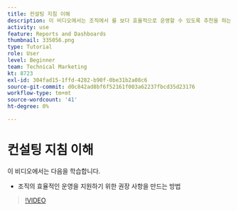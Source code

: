 ```yaml
---
title: 컨설팅 지침 이해
description: 이 비디오에서는 조직에서 를 보다 효율적으로 운영할 수 있도록 추천을 하는 방법을 알아봅니다 [!DNL  Workfront].
activity: use
feature: Reports and Dashboards
thumbnail: 335056.png
type: Tutorial
role: User
level: Beginner
team: Technical Marketing
kt: 8723
exl-id: 304fad15-1ffd-4282-b90f-0be31b2a08c6
source-git-commit: d0c842ad8bf6f52161f003a62237fbcd35d23176
workflow-type: tm+mt
source-wordcount: '41'
ht-degree: 0%

---
```


# 컨설팅 지침 이해

이 비디오에서는 다음을 학습합니다.

* 조직의 효율적인 운영을 지원하기 위한 권장 사항을 만드는 방법

>[!VIDEO](https://video.tv.adobe.com/v/335056/?quality=12)
